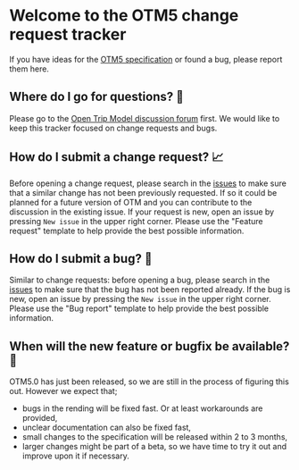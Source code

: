 # Welcome to the OTM5 change request tracker

If you have ideas for the [OTM5 specification][otm5-spec] or found a bug, please report them here.

[otm5-spec]: https://otm5.opentripmodel.org/

## Where do I go for questions? 🤔

Please go to the [Open Trip Model discussion forum](https://www.opentripmodel.org/discuss) first.
We would like to keep this tracker focused on change requests and bugs.

## How do I submit a change request? 📈

Before opening a change request, please search in the [issues][issues] to make sure that a similar change has not been
previously requested. If so it could be planned for a future version of OTM and you can contribute to the discussion in
the existing issue. If your request is new, open an issue by pressing `New issue` in the upper right corner. Please use
the "Feature request" template to help provide the best possible information.

## How do I submit a bug? 🐛

Similar to change requests: before opening a bug, please search in the [issues][issues] to make sure that the bug has
not been reported already. If the bug is new, open an issue by pressing the `New issue` in the upper right corner.
Please use the "Bug report" template to help provide the best possible information.

[issues]: https://github.com/opentripmodel/otm5-change-requests/issues

## When will the new feature or bugfix be available? 🚀

OTM5.0 has just been released, so we are still in the process of figuring this out. However we expect that;
* bugs in the rending will be fixed fast. Or at least workarounds are provided,
* unclear documentation can also be fixed fast,
* small changes to the specification will be released within 2 to 3 months,
* larger changes might be part of a beta, so we have time to try it out and improve upon it if necessary. 
